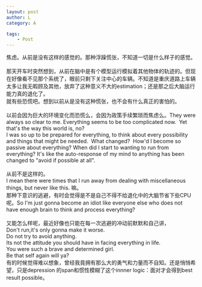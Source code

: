 ```yaml
---
layout: post
author: L
category: A

tags:
    - Post
---
```

焦虑。从前是没有这样的感觉的。那种浮躁慌张，不知道一切是什么样子的感觉。<br>
 <br>
那天开车时突然想到，从前在脑中是有个模型运行模拟着其他物体的轨迹的。但现在好像看不见那个系统了，眼前只剩下关注中心的车辆。不知道是重庆道路上车辆太多让我无暇顾及其他，放弃了这种意义不大的estimation；还是那之后大脑运行能力真的退化了。<br>
就有些恐慌吧。想到以前从是没有这种慌张，也不会有什么真正的害怕的。<br>
 <br>
以前会因为巨大的环境变化而恐慌么，会因为政策手续繁琐而焦虑么。They were always so clear to me. Everything seems to be too complicated now.  Yet that's the way this world is, no?<br>
I was so up to be prepared for everything, to think about every possibility and things that might be needed.  What changed?  How'd I become so passive about everything? When did I start to wanting to run from everything? It's like the auto-response of my mind to anything has been changed to "avoid if possible at all". <br>
 <br>
从前不是这样的。<br>
I mean there were times that I run away from dealing with miscellaneous things, but never like this. 嘛。<br>
那种下意识的逃避，有时会觉得是不是自己不得不给退化中的大脑节省下些CPU呢。So I'm just gonna become an idiot like everyone else who does not have enough brain to think and process everything?<br>
 <br>
又能怎么样呢，最近好像也只能在每一次逃避的冲动前默默和自己讲，<br>
Don't run,it's only gonna make it worse.<br>
Do not try to avoid anything.<br>
Its not the attitude you should have in facing everything in life.<br>
You were such a brave and determined girl. <br>
Be that self again will ya?<br>
有的时候觉得难以想象，曾经我竟拥有那么大的勇气和力量而不自知。还是悄悄希望，只是depression 的span和惯性模糊了这个innner logic：面对才会得到best result possible。<br>

